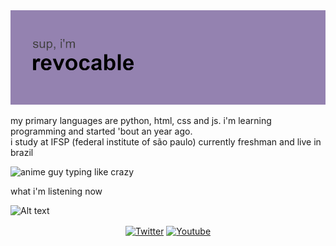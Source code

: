 <div align="left">

<img src="./header.png" alt="header">


  
  
<p align="left">
 
  my primary languages are python, html, css and js. i'm learning programming and started 'bout an year ago. <br>
  i study at IFSP (federal institute of são paulo) currently freshman and live in brazil 
  
 </p>

<img src="./42634073306d3a03bf67cbcd4dc270ae1410383808_full.gif" alt="anime guy typing like crazy" title="me lmao">




  
  <p>
  what i'm listening now
  </p
  
  ![Alt text](https://spotify-recently-played-readme.vercel.app/api?user=murilovazscolari6-br)
    
    
  <p align="center">
    <a href="https://twitter.com/revocablekk" target="blank"><img align="center" src="https://cdn.jsdelivr.net/npm/simple-icons@3.0.1/icons/twitter.svg" alt="Twitter"height="30" width="40" /></a>
    <a href="https://www.youtube.com/user/murilovazscolari6" target="blank"><img align="center" src="https://cdn.jsdelivr.net/npm/simple-icons@3.0.1/icons/youtube.svg" alt="Youtube" height="30" width="40"" /></a>
    </p>
      
</div>





